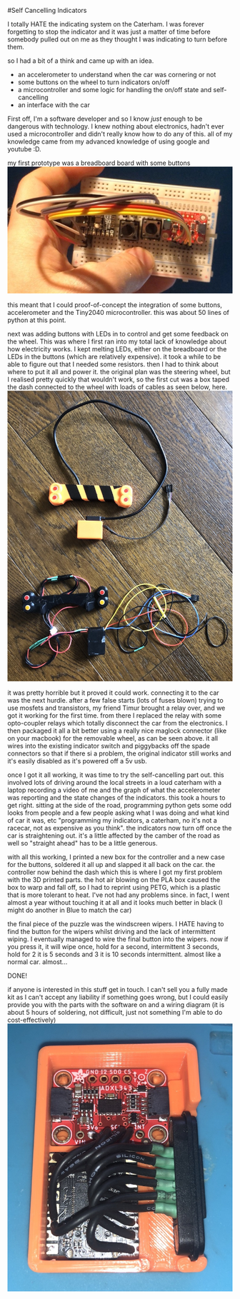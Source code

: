 #Self Cancelling Indicators

I totally HATE the indicating system on the Caterham. I was forever forgetting to stop the indicator and it was just a matter of time before somebody pulled out on me as they thought I was indicating to turn before them. 

so I had a bit of a think and came up with an idea. 

* an accelerometer to understand when the car was cornering or not 
* some buttons on the wheel to turn indicators on/off
* a microcontroller and some logic for handling the on/off state and self-cancelling
* an interface with the car

First off, I'm a software developer and so I know _just_ enough to be dangerous with technology. I knew nothing about electronics, hadn't ever used a microcontroller and didn't really know how to do any of this. all of my knowledge came from my advanced knowledge of using google and youtube :D. 

my first prototype was a breadboard board with some buttons
![img.png](img/proto.jpeg)

this meant that I could proof-of-concept the integration of some buttons, accelerometer and the Tiny2040 microcontroller. this was about 50 lines of python at this point.

next was adding buttons with LEDs in to control and get some feedback on the wheel. This was where I first ran into my total lack of knowledge about how electricity works. I kept melting LEDs, either on the breadboard or the LEDs in the buttons (which are relatively expensive). it took a while to be able to figure out that I needed some resistors. then I had to think about where to put it all and power it. the original plan was the steering wheel, but I realised pretty quickly that wouldn't work, so the first cut was a box taped the dash connected to the wheel with loads of cables as seen below, here.
![cables.png](img/cables.jpeg)

it was pretty horrible but it proved it could work. connecting it to the car was the next hurdle. after a few false starts (lots of fuses blown) trying to use mosfets and transistors, my friend Timur brought a relay over, and we got it working for the first time. from there I replaced the relay with some opto-coupler relays which totally disconnect the car from the electronics. I then packaged it all a bit better using a really nice maglock connector (like on your macbook) for the removable wheel, as can be seen above. it all wires into the existing indicator switch and piggybacks off the spade connectors so that if there si a problem, the original indicator still works and it's easily disabled as it's powered off a 5v usb.

once I got it all working, it was time to try the self-cancelling part out. this involved lots of driving around the local streets in a loud caterham with a laptop recording a video of me and the graph of what the accelerometer was reporting and the state changes of the indicators. this took a hours to get right. sitting at the side of the road, programming python gets some odd looks from people and a few people asking what I was doing and what kind of car it was, etc "programming my indicators, a caterham, no it's not a racecar, not as expensive as you think". the indicators now turn off once the car is straightening out. it's a little affected by the camber of the road as well so "straight ahead" has to be a little generous.

with all this working, I printed a new box for the controller and a new case for the buttons, soldered it all up and slapped it all back on the car. the controller now behind the dash which this is where I got my first problem with the 3D printed parts. the hot air blowing on the PLA box caused the box to warp and fall off, so I had to reprint using PETG, which is a plastic that is more tolerant to heat. I've not had any problems since. in fact, I went almost a year without touching it at all and it looks much better in black (I might do another in Blue to match the car)

the final piece of the puzzle was the windscreen wipers. I HATE having to find the button for the wipers whilst driving and the lack of intermittent wiping. I eventually managed to wire the final button into the wipers. now if you press it, it will wipe once, hold for a second, intermittent 3 seconds, hold for 2 it is 5 seconds and 3 it is 10 seconds intermittent. almost like a normal car. almost...

DONE!

if anyone is interested in this stuff get in touch. I can't sell you a fully made kit as I can't accept any liability if something goes wrong, but I could easily provide you with the parts with the software on and a wiring diagram (it is about 5 hours of soldering, not difficult, just not something I'm able to do cost-effectively) 
![box.jpeg](img/box.jpeg)